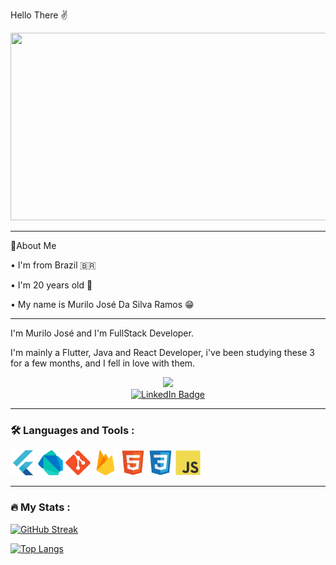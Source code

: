 Hello There ✌️

<div align="center">
  <img src="https://media.giphy.com/media/dWesBcTLavkZuG35MI/giphy.gif" width="600" height="300"/>
</div>

---

🕺About Me

• I'm from Brazil 🇧🇷

• I'm 20 years old 🔞

• My name is Murilo José Da Silva Ramos 😁

---

I'm Murilo José
and I'm FullStack Developer.


I'm mainly a Flutter, Java and React Developer, i've been studying these 3 for a few months, and I fell in love with them.

<div id="header" align="center">
  <img src="https://media.giphy.com/media/M9gbBd9nbDrOTu1Mqx/giphy.gif" width="100"/>
  <div id="badges">
    <a href="https://www.linkedin.com/in/murilo-ramos-53a388255/">
      <img src="https://img.shields.io/badge/LinkedIn-blue?style=for-the-badge&logo=linkedin&logoColor=white" alt="LinkedIn Badge"/>
    </a>
</div>
</div>

---

### :hammer_and_wrench: Languages and Tools :
<div>
  <img src="https://github.com/devicons/devicon/blob/master/icons/flutter/flutter-original.svg" height="40px" width="40px" title="Flutter" alt="Flutter">
  <img src="https://github.com/devicons/devicon/blob/master/icons/dart/dart-original.svg" height="40px" width="40px" title="Dart" alt="Dart">
  <img src="https://github.com/devicons/devicon/blob/master/icons/git/git-original.svg" height="40px" width="40px" title="Git" alt="Git">
  <img src="https://github.com/devicons/devicon/blob/master/icons/firebase/firebase-original.svg" height="40px" width="40px" title="Firebase" alt="Firebase">
  <img src="https://github.com/devicons/devicon/blob/master/icons/html5/html5-original.svg" height="40px" width="40px" title="HTML" alt="HTML">
  <img src="https://github.com/devicons/devicon/blob/master/icons/css3/css3-original.svg" height="40px" width="40px" title="CSS" alt="CSS">
  <img src="https://github.com/devicons/devicon/blob/master/icons/javascript/javascript-original.svg" height="40px" width="40px" title="JS" alt="JS">
</div>

---

### :fire: My Stats :

  [![GitHub Streak](http://github-readme-streak-stats.herokuapp.com?user=gwrgwr&theme=dark&background=000000)](https://git.io/streak-stats)

  
  [![Top Langs](https://github-readme-stats.vercel.app/api/top-langs/?username=gwrgwr&layout=compact&theme=vision-friendly-dark)](https://github.com/anuraghazra/github-readme-stats)


